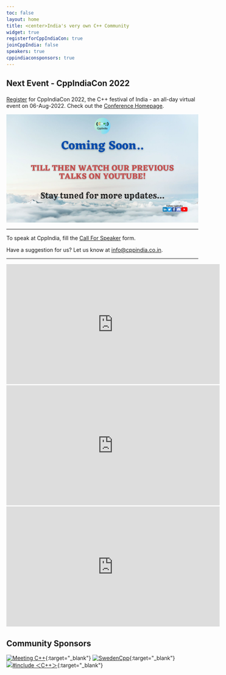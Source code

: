 ```yaml
---
toc: false
layout: home
title: <center>India's very own C++ Community
widget: true
registerforCppIndiaCon: true
joinCppIndia: false
speakers: true
cppindiaconsponsors: true
---
```


[//]: # (Date time format: YYYY-MM-DDTHH:MM:SS.000+05:30)

<div id="event-timer" data-event-date="2022-08-06T09:30:00.000+05:30" data-event-duration="60">
    <h2 id="event-heading">Next Event - CppIndiaCon 2022</h2>
    <p style="text-align: center;font-size: 1.5em;">
        <strong id="event-countdown-timer"></strong>
    </p>
</div>

[Register](/conference/2022/CppIndiaCon-reg-form/) for CppIndiaCon 2022, the C++ festival of India - an all-day virtual event on 06-Aug-2022. Check out the [Conference Homepage](/conference/2022/conference_home/). 

<a href="/conference/2022/CppIndiaCon-reg-form" id="session-banner" style="display:none;">
    <img src="assets\images\SessionPost\session_banner.jpg" alt="Next Session" title="CppIndiaCon 2022, the C++ festival of India">
</a>

<!-- <a href="/_pages/join_us" id="session-banner" style="display:none;">
    <img src="assets\images\SessionPost\session_banner.jpg" alt="Next Session" title="Next Session">
</a> -->

<a href="/_pages/join_us" id="coming-soon-banner" style="display:block;">
    <img src="assets\images\SessionPost\coming_soon_banner.jpg" alt="Coming Soon!" title="Coming Soon">
</a>

<!-- <script src="https://platform.linkedin.com/in.js" type="text/javascript">lang: en_US</script>
<script type="IN/Share" data-url="https://www.cppindia.co.in"></script> -->

---

To speak at CppIndia, fill the [Call For Speaker](/callforspeakers/call_for_speakers/) form.

Have a suggestion for us? Let us know at <info@cppindia.co.in>.

---
<iframe width="560" height="315" src="https://www.youtube.com/embed/WX9DjeCWDbs" title="YouTube video player" frameborder="0" allow="accelerometer; autoplay; clipboard-write; encrypted-media; gyroscope; picture-in-picture" allowfullscreen></iframe>
<br>
<iframe width="560" height="315" src="https://www.youtube.com/embed/C0cViWm4Wjs" title="YouTube video player" frameborder="0" allow="accelerometer; autoplay; clipboard-write; encrypted-media; gyroscope; picture-in-picture" allowfullscreen></iframe>
<br>
<iframe width="560" height="315" src="https://www.youtube.com/embed/b49WNBwaDas" title="YouTube video player" frameborder="0" allow="accelerometer; autoplay; clipboard-write; encrypted-media; gyroscope; picture-in-picture" allowfullscreen></iframe>
<br>

<!-- ## Giveaway Sponsors

[![jetbrains](/Sponsors/jetbrains.png)](https://www.jetbrains.com){:target="_blank"}  -->

## Community Sponsors

[![Meeting C++](/Sponsors/meeting_cpp.png "Meeting C++")](https://www.meetingcpp.com){:target="_blank"} 
[![SwedenCpp](/Sponsors/SwedenCppOfficial.png "SwedenCpp")](https://www.swedencpp.se){:target="_blank"} 
[![#include ＜C++＞](/Sponsors/include_logo.png "#include ＜C++＞")](https://www.includecpp.org/){:target="_blank"} 
